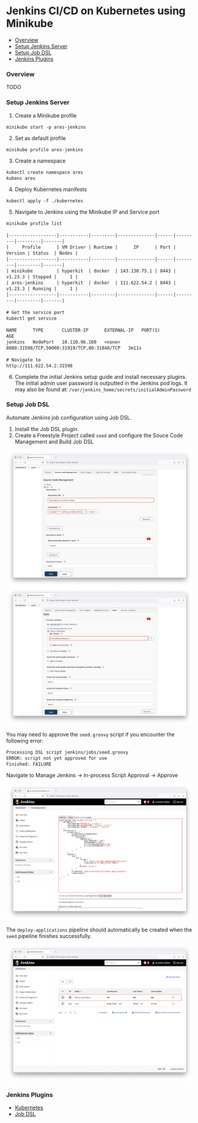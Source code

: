 # Jenkins CI/CD on Kubernetes using Minikube

* [Overview](#overview)
* [Setup Jenkins Server](#setup-jenkins-server)
* [Setup Job DSL](#setup-job-dsl)
* [Jenkins Plugins](#jenkins-plugins)

### Overview

TODO

### Setup Jenkins Server

1. Create a Minikube profile
```shell
minikube start -p ares-jenkins
```
2. Set as default profile
```shell
minikube profile ares-jenkins
```
3. Create a namespace 
```shell
kubectl create namespace ares
kubens ares
```
4. Deploy Kubernetes manifests
```shell
kubectl apply -f ./kubernetes
```
5. Navigate to Jenkins using the Minikube IP and Service port
```shell
minikube profile list

|------------------|-----------|---------|--------------|------|---------|---------|-------|
|     Profile      | VM Driver | Runtime |      IP      | Port | Version | Status  | Nodes |
|------------------|-----------|---------|--------------|------|---------|---------|-------|
| minikube         | hyperkit  | docker  | 143.138.75.1 | 8443 | v1.23.3 | Stopped |     1 |
| ares-jenkins     | hyperkit  | docker  | 111.622.54.2 | 8443 | v1.23.3 | Running |     1 |
|------------------|-----------|---------|--------------|------|---------|---------|-------|

# Get the service port
kubectl get service 

NAME      TYPE       CLUSTER-IP      EXTERNAL-IP   PORT(S)                                       AGE
jenkins   NodePort   10.110.96.160   <none>        8080:31598/TCP,50000:31919/TCP,80:31840/TCP   3m11s

# Navigate to 
http://111.622.54.2:31598
```
6. Complete the initial Jenkins setup guide and install necessary plugins.<br>
The initial admin user password is outputted in the Jenkins pod logs.
It may also be found at: `/var/jenkins_home/secrets/initialAdminPassword`

### Setup Job DSL
Automate Jenkins job configuration using Job DSL. 

1. Install the Job DSL plugin. 
2. Create a Freestyle Project called `seed` and configure the Souce Code Management and Build Job DSL

![](resources/jenkins-seed-scm.png)
![](resources/jenkins-seed-build.png)

You may need to approve the `seed.groovy` script if you encounter the following error:
```shell
Processing DSL script jenkins/jobs/seed.groovy
ERROR: script not yet approved for use
Finished: FAILURE
```
Navigate to Manage Jenkins → In-process Script Approval → Approve

![](resources/jenkins-seed-approve.png)

The `deploy-applications` pipeline should automatically be created when the `seed`
pipeline finishes successfully. 

![](resources/jenkins-seed-success.png)


### Jenkins Plugins 

* [Kubernetes](https://plugins.jenkins.io/kubernetes/)
* [Job DSL](https://plugins.jenkins.io/job-dsl/)
